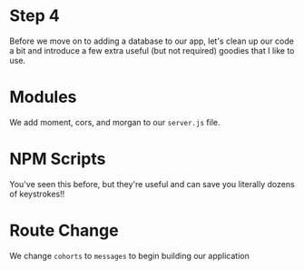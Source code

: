 # Step 4

Before we move on to adding a database to our app, let's clean up our code a bit and introduce a few extra useful (but not required) goodies that I like to use.

# Modules

We add moment, cors, and morgan to our `server.js` file.

# NPM Scripts

You've seen this before, but they're useful and can save you literally dozens of keystrokes!!

# Route Change

We change `cohorts` to `messages` to begin building our application